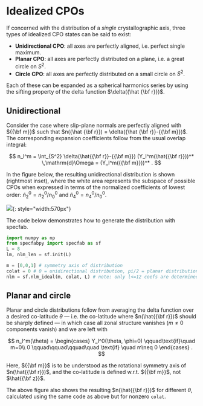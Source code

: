 # Idealized CPOs

If concerned with the distribution of a *single* crystallographic axis, three types of idealized CPO states can be said to exist:

* **Unidirectional CPO**: all axes are perfectly aligned, i.e. perfect single maximum.
* **Planar CPO**: all axes are perfectly distributed on a plane, i.e. a great circle on $S^2$.
* **Circle CPO**: all axes are perfectly distributed on a small circle on $S^2$.

Each of these can be expanded as a spherical harmonics series by using the sifting property of the delta function $\delta({\hat {\bf r}})$.

## Unidirectional

Consider the case where slip-plane normals are perfectly aligned with ${{\bf m}}$ such that $n({\hat {\bf r}}) = \delta({\hat {\bf r}}-{{\bf m}})$.
The corresponding expansion coefficients follow from the usual overlap integral:

$$
n_l^m 
= \int_{S^2} \delta(\hat{{\bf r}}-{{\bf m}}) (Y_l^m(\hat{{\bf r}}))^* \,\mathrm{d}\Omega
= (Y_l^m({{\bf m}}))^*
.
$$

In the figure below, the resulting unidirectional distribution is shown (rightmost inset), where the white area represents the subspace of possible CPOs when expressed in terms of the normalized coefficients of lowest order: $\hat{n}_2^0 = n_2^0/n_0^0$ and $\hat{n}_4^0 = n_4^0/n_0^0$.

![](https://raw.githubusercontent.com/nicholasmr/specfab/main/demo/state-space-validation/ice/state-space-ideal.png#center){: style="width:570px"}

The code below demonstrates how to generate the distribution with specfab.

```python
import numpy as np
from specfabpy import specfab as sf
L = 8
lm, nlm_len = sf.init(L) 

m = [0,0,1] # symmetry axis of distribution 
colat = 0 # 0 = unidirectional distribution, pi/2 = planar distribution, and anything in between is a small circle distribution
nlm = sf.nlm_ideal(m, colat, L) # note: only l<=12 coefs are determined even if L>12
```

## Planar and circle

Planar and circle distributions follow from averaging the delta function over a desired co-latitude $\theta$ &mdash; i.e. the co-latitude where $n(\hat{{\bf r}})$ should be sharply defined &mdash; in which case all zonal structure vanishes ($m\neq 0$ components vanish) and we are left with

$$
n_l^m(\theta) = 
\begin{cases}
Y_l^0(\theta, \phi=0) \qquad\text{if}\quad m=0\\
0 \qquad\qquad\qquad\quad \text{if} \quad m\neq 0
\end{cases}
.
$$

Here, ${{\bf m}}$ is to be understood as the rotational symmetry axis of $n(\hat{{\bf r}})$, and the co-latitude is defined w.r.t. ${{\bf m}}$, not $\hat{{\bf z}}$.

The above figure also shows the resulting $n(\hat{{\bf r}})$ for different $\theta$, calculated using the same code as above but for nonzero `colat`.

